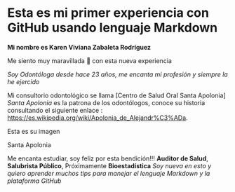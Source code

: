 # Esta es mi primer experiencia con GitHub usando lenguaje Markdown

**Mi nombre es Karen Viviana Zabaleta Rodríguez**

Me siento muy maravillada :star_struck: con esta nueva experiencia

_Soy Odontóloga desde hace 23 años, me encanta mi profesión y siempre la he ejercido_

Mi consultorio odontológico se llama [Centro de Salud Oral Santa Apolonia]  _Santa Apolonia_ es la patrona de los odontólogos, conoce su historia consultando el siguiente enlace : https://es.wikipedia.org/wiki/Apolonia_de_Alejandr%C3%ADa.

Esta es su imagen

Santa Apolonia

Me encanta estudiar, soy feliz por esta bendición!!!
**Auditor de Salud**,
**Salubrista Público**,
Próximamente **Bioestadística**
_Soy nueva en esto y quiero aprender muchos tips para manejar el lenguaje Markdown y la plataforma GitHub_
